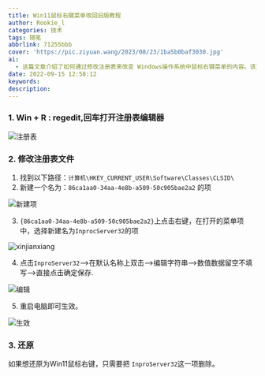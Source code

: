 ```yaml
---
title: Win11鼠标右键菜单改回旧版教程
author: Rookie_l
categories: 技术
tags: 随笔
abbrlink: 71255bbb
cover: 'https://pic.ziyuan.wang/2023/08/23/1ba5b0baf3030.jpg'
ai:
  - 这篇文章介绍了如何通过修改注册表来改变 Windows操作系统中鼠标右键菜单的内容。该方法通过编辑注册表来自定义鼠标右键菜单的内容，但需要小心操作，确保不删除或修改不应该被改动的项，以免影响系统稳定性。
date: 2022-09-15 12:58:12
keywords:
description:
---
```


### 1. Win + R : regedit,回车打开注册表编辑器

![注册表](https://kjimg10.360buyimg.com/ott/jfs/t1/139822/19/29185/15405/631ab505E09e2eade/c389051154367b2b.png)

### 2. 修改注册表文件

1. 找到以下路径：`计算机\HKEY_CURRENT_USER\Software\Classes\CLSID\`
2. 新建一个名为：`86ca1aa0-34aa-4e8b-a509-50c905bae2a2` 的项

![新建项](https://kjimg10.360buyimg.com/ott/jfs/t1/196759/29/27835/87013/631ab582E4eff139d/9c1b2a2c653877b2.png)

3. `{86ca1aa0-34aa-4e8b-a509-50c905bae2a2}`上点击右键，在打开的菜单项中，选择新建名为`InprocServer32`的项

![xinjianxiang](https://kjimg10.360buyimg.com/ott/jfs/t1/147905/38/29644/97959/631ab5e3Ec88a96af/b9bad59fbb8816e9.png)

4. 点击`InproServer32`-->在默认名称上双击-->编辑字符串-->数值数据留空不填写-->直接点击确定保存.

![编辑](https://kjimg10.360buyimg.com/ott/jfs/t1/67854/13/22408/9371/631ab68fE7db4291f/3a46b18af4b5c391.png)

5. 重启电脑即可生效。

![生效](https://kjimg10.360buyimg.com/ott/jfs/t1/163187/26/27770/15784/631ab6bbE969e4be0/4a471c22785fb78d.png)

### 3. 还原

如果想还原为Win11鼠标右键，只需要把 `InproServer32`这一项删除。
